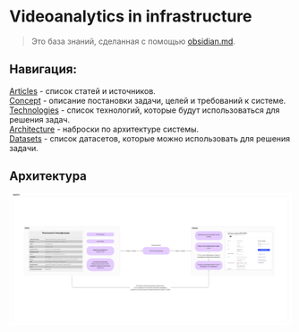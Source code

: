 # Videoanalytics in infrastructure

>Это база знаний, сделанная с помощью [obsidian.md](https://obsidian.md/).

## Навигация:
[Articles](articles.md) - список статей и источников.  
[Concept](concept.md) - описание постановки задачи, целей и требований к системе.  
[Technologies](technologies.md) - список технологий, которые будут использоваться для решения задач.  
[Architecture](https://www.figma.com/board/WqUqIrm5pdnPOcZC41cODF/videoanalytics-in-infrastructure) - наброски по архитектуре системы.  
[Datasets](datasets.md) - список датасетов, которые можно использовать для решения задачи.  

## Архитектура

![](Cache/architecture_v1.png)
